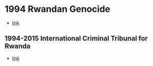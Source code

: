 # 1994 Rwandan Genocide
- [link](https://en.wikipedia.org/wiki/Rwandan_genocide)
## 1994-2015 International Criminal Tribunal for Rwanda
- [link](https://en.wikipedia.org/wiki/International_Criminal_Tribunal_for_Rwanda)